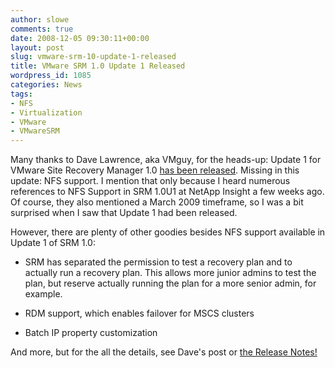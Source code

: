 ```yaml
---
author: slowe
comments: true
date: 2008-12-05 09:30:11+00:00
layout: post
slug: vmware-srm-10-update-1-released
title: VMware SRM 1.0 Update 1 Released
wordpress_id: 1085
categories: News
tags:
- NFS
- Virtualization
- VMware
- VMwareSRM
---
```


Many thanks to Dave Lawrence, aka VMguy, for the heads-up: Update 1 for VMware Site Recovery Manager 1.0 [has been released](http://vmguy.com/wordpress/index.php/archives/263). Missing in this update: NFS support. I mention that only because I heard numerous references to NFS Support in SRM 1.0U1 at NetApp Insight a few weeks ago. Of course, they also mentioned a March 2009 timeframe, so I was a bit surprised when I saw that Update 1 had been released.

However, there are plenty of other goodies besides NFS support available in Update 1 of SRM 1.0:

* SRM has separated the permission to test a recovery plan and to actually run a recovery plan. This allows more junior admins to test the plan, but reserve actually running the plan for a more senior admin, for example.

* RDM support, which enables failover for MSCS clusters

* Batch IP property customization

And more, but for the all the details, see Dave's post or [the Release Notes!](http://www.vmware.com/support/srm/srm_10_releasenotes.html)
